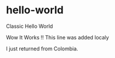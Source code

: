 # hello-world
Classic Hello World

Wow It Works !!
This line was added localy

I just returned from Colombia.

